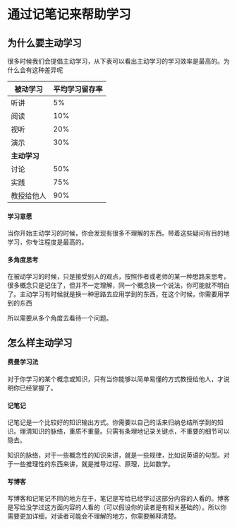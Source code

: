 # 通过记笔记来帮助学习

## 为什么要主动学习

很多时候我们会提倡主动学习，从下表可以看出主动学习的学习效率是最高的。为什么会有这种差异呢

| 被动学习     | 平均学习留存率 |
| ------------ | -------------- |
| 听讲         | 5%             |
| 阅读         | 10%            |
| 视听         | 20%            |
| 演示         | 30%            |
| **主动学习** |                |
| 讨论         | 50%            |
| 实践         | 75%            |
| 教授给他人   | 90%            |

#### 学习意愿

当你开始主动学习的时候，你会发现有很多不理解的东西。带着这些疑问有目的地学习，你专注程度是最高的。

#### 多角度思考

在被动学习的时候，只是接受别人的观点，按照作者或老师的某一种思路来思考，很多概念只是记住了，但并不一定理解，同一个概念换一个说法，你可能就不明白了。主动学习有时候就是换一种思路去应用学到的东西，在这个时候，你需要用学到的东西

所以需要从多个角度去看待一个问题。

## 怎么样主动学习

#### 费曼学习法

对于你学习的某个概念或知识，只有当你能够以简单易懂的方式教授给他人，才说明你已经掌握了。

#### 记笔记

记笔记是一个比较好的知识输出方式。你需要以自己的话来归纳总结所学到的知识。理清知识的脉络，重质不重量。只需有条理地记录关键点，不重要的细节可以隐去。

知识的脉络，对于一些概念性的知识来讲，就是一些规律，比如说英语的句型。对于一些推理性的东西来讲，就是推导过程、原理，比如数学。

#### 写博客

写博客和记笔记不同的地方在于，笔记是写给已经学过这部分内容的人看的。博客是写给没学过这方面内容的人看的（可以假设你的读者是有相关基础的）。所以你需要更加详细，对读者可能会不理解的地方，你需要解释清楚。

